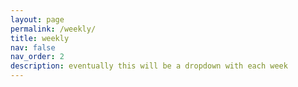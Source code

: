 ```yaml
---
layout: page
permalink: /weekly/
title: weekly
nav: false
nav_order: 2
description: eventually this will be a dropdown with each week
---
```

